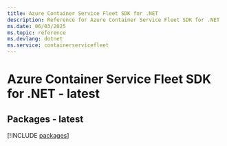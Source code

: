```yaml
---
title: Azure Container Service Fleet SDK for .NET
description: Reference for Azure Container Service Fleet SDK for .NET
ms.date: 06/03/2025
ms.topic: reference
ms.devlang: dotnet
ms.service: containerservicefleet
---
```

# Azure Container Service Fleet SDK for .NET - latest
## Packages - latest
[!INCLUDE [packages](container-service-fleet-index.md)]